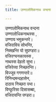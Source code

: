 ```yaml
---
title: उण्णालोमिकनाथ वन्दना

---
```

उण्णालोमिकनाथ वन्दना  
उण्णालोधिकनाथस्स ,  
उण्णाय भमुकन्तरे।  
वजिराविय सोभन्ति,  
निक्खन्ति यो सुपण्डरा॥  
वजिरग्घनकायस्स ,  
नाथस्स देहतो सुभा।  
वजिरेय्या निच्छरन्ति।  
विज्‍जूव गगणन्तरे॥  
रिनिन्दमन्दहासेन,  
दाठाय निच्छरा पभा।  
विप्फूरिसा दिसासब्बा,  
वजिरायन्ति पण्डरा॥  
